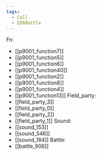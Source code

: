 ```yaml
---
tags:
  - Call
  - ED6Battle
---
```

Fn:
- [[p9001_function7]]
- [[p9001_function5]]
- [[p9001_function6]]
- [[p9001_function40]]
- [[p9001_function2]]
- [[p9001_function8]]
- [[p9001_function4]]
- [[p9001_function13]]
Field_party:
- [[field_party_3]]
- [[field_party_0]]
- [[field_party_2]]
- [[field_party_1]]
Sound:
- [[sound_153]]
- [[sound_546]]
- [[sound_184]]
Battle:
- [[battle_906]]
